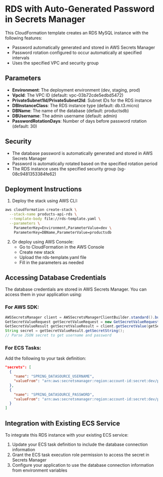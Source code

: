 # RDS with Auto-Generated Password in Secrets Manager

This CloudFormation template creates an RDS MySQL instance with the following features:
- Password automatically generated and stored in AWS Secrets Manager
- Password rotation configured to occur automatically at specified intervals
- Uses the specified VPC and security group

## Parameters

- **Environment**: The deployment environment (dev, staging, prod)
- **VpcId**: The VPC ID (default: vpc-03b72cde5edbd5472)
- **PrivateSubnet1Id/PrivateSubnet2Id**: Subnet IDs for the RDS instance
- **DBInstanceClass**: The RDS instance type (default: db.t3.micro)
- **DBName**: The name of the database (default: productsdb)
- **DBUsername**: The admin username (default: admin)
- **PasswordRotationDays**: Number of days before password rotation (default: 30)

## Security

- The database password is automatically generated and stored in AWS Secrets Manager
- Password is automatically rotated based on the specified rotation period
- The RDS instance uses the specified security group (sg-08c9481353384fe62)

## Deployment Instructions

1. Deploy the stack using AWS CLI:

```bash
aws cloudformation create-stack \
  --stack-name products-api-rds \
  --template-body file://rds-template.yaml \
  --parameters \
    ParameterKey=Environment,ParameterValue=dev \
    ParameterKey=DBName,ParameterValue=productsdb
```

2. Or deploy using AWS Console:
   - Go to CloudFormation in the AWS Console
   - Create new stack
   - Upload the rds-template.yaml file
   - Fill in the parameters as needed

## Accessing Database Credentials

The database credentials are stored in AWS Secrets Manager. You can access them in your application using:

### For AWS SDK:
```java
AWSSecretsManager client = AWSSecretsManagerClientBuilder.standard().build();
GetSecretValueRequest getSecretValueRequest = new GetSecretValueRequest().withSecretId("dev/products-api/db-credentials");
GetSecretValueResult getSecretValueResult = client.getSecretValue(getSecretValueRequest);
String secret = getSecretValueResult.getSecretString();
// Parse JSON secret to get username and password
```

### For ECS Tasks:
Add the following to your task definition:

```json
"secrets": [
  {
    "name": "SPRING_DATASOURCE_USERNAME",
    "valueFrom": "arn:aws:secretsmanager:region:account-id:secret:dev/products-api/db-credentials:username::"
  },
  {
    "name": "SPRING_DATASOURCE_PASSWORD",
    "valueFrom": "arn:aws:secretsmanager:region:account-id:secret:dev/products-api/db-credentials:password::"
  }
]
```

## Integration with Existing ECS Service

To integrate this RDS instance with your existing ECS service:

1. Update your ECS task definition to include the database connection information
2. Grant the ECS task execution role permission to access the secret in Secrets Manager
3. Configure your application to use the database connection information from environment variables